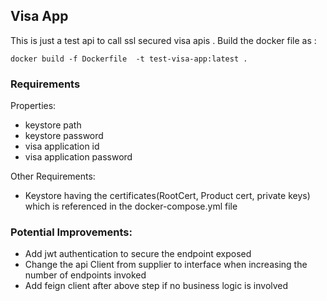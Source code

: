 ## Visa App

This is just a test api to call ssl secured visa apis .
Build the docker file as :

    docker build -f Dockerfile  -t test-visa-app:latest .


### Requirements
Properties:
- keystore path
- keystore password
- visa application id 
- visa application password

Other Requirements:
- Keystore having the certificates(RootCert, Product cert, private keys) which is referenced in the docker-compose.yml file

### Potential Improvements:
- Add jwt authentication to secure the endpoint exposed  
- Change the api Client from supplier to interface when increasing the number of endpoints invoked
- Add feign client after above step if no business logic is involved